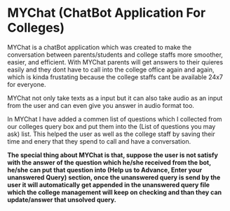 # MYChat (ChatBot Application For Colleges)
MYChat is a chatBot application which was created to make the conversation between parents/students and college staffs more smoother, easier, and efficient. With MYChat parents will get answers to their quieres easily and they dont have to call into the college office again and again, which is kinda frustating because the college staffs cant be available 24x7 for everyone.

MYChat not only take texts as a input but it can also take audio as an input from the user and can even give you answer in audio format too.

In MYChat I have added a commen list of questions which I collected from our colleges query box and put them into the (List of questions you may ask) list.
This helped the user as well as the college staff by saving their time and enery that they spend to call and have a conversation.

<b>The special thing about MYChat is that, suppose the user is not satisfy with the answer of the question which he/she received from the bot, he/she can put that question into (Help us to Advance, Enter your unanswered Query) section, once the unanswered query is send by the user it will automatically get appended in the unanswered query file which the college management will keep on checking and than they can update/answer that unsolved query.</b>
